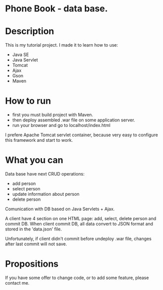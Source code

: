 # Phone Book - data base.

# Description
This is my tutorial project.
I made it to learn how to use:
- Java SE 
- Java Servlet
- Tomcat 
- Ajax
- Gson
- Maven
# How to run
- first you must build project with Maven.
- then deploy assembled .war file on some application server.
- run your browser and go to localhost/index.html

 I prefere Apache Tomcat servlet container, 
 because very easy to configure this framework and start to work.
# What you can
 Data base have next CRUD operations: 
 - add person
 - select person
 - update information about person
 - delete person

 Comunication with DB based on Java Servlets + Ajax.

 A client have 4 section on one HTML page: add, select, delete person
 and commit DB. When client commit DB, all data convert to JSON format
 and stored in the 'data.json' file.

 Unfortunately, if client didn't commit before undeploy .war file,
 changes after last commit will not save.
# Propositions
 If you have some offer to change code,
 or to add some feature, please contact me.
